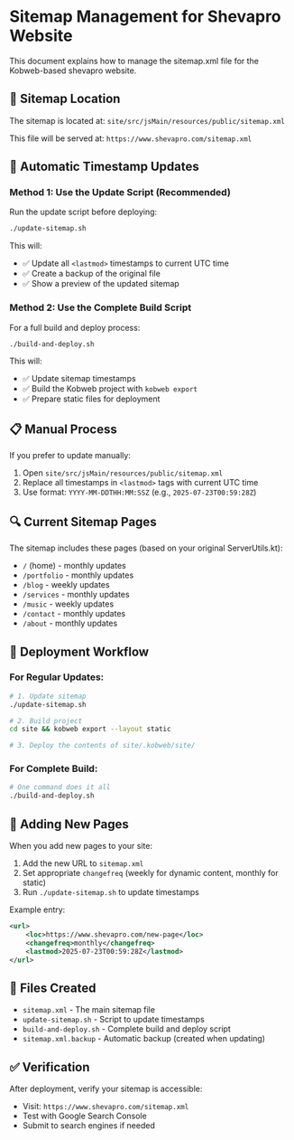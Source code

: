 # Sitemap Management for Shevapro Website

This document explains how to manage the sitemap.xml file for the Kobweb-based shevapro website.

## 📍 Sitemap Location

The sitemap is located at: `site/src/jsMain/resources/public/sitemap.xml`

This file will be served at: `https://www.shevapro.com/sitemap.xml`

## 🔄 Automatic Timestamp Updates

### Method 1: Use the Update Script (Recommended)

Run the update script before deploying:

```bash
./update-sitemap.sh
```

This will:

- ✅ Update all `<lastmod>` timestamps to current UTC time
- ✅ Create a backup of the original file
- ✅ Show a preview of the updated sitemap

### Method 2: Use the Complete Build Script

For a full build and deploy process:

```bash
./build-and-deploy.sh
```

This will:

- ✅ Update sitemap timestamps
- ✅ Build the Kobweb project with `kobweb export`
- ✅ Prepare static files for deployment

## 📋 Manual Process

If you prefer to update manually:

1. Open `site/src/jsMain/resources/public/sitemap.xml`
2. Replace all timestamps in `<lastmod>` tags with current UTC time
3. Use format: `YYYY-MM-DDTHH:MM:SSZ` (e.g., `2025-07-23T00:59:28Z`)

## 🔍 Current Sitemap Pages

The sitemap includes these pages (based on your original ServerUtils.kt):

- `/` (home) - monthly updates
- `/portfolio` - monthly updates
- `/blog` - weekly updates
- `/services` - monthly updates
- `/music` - weekly updates
- `/contact` - monthly updates
- `/about` - monthly updates

## 🚀 Deployment Workflow

### For Regular Updates:

```bash
# 1. Update sitemap
./update-sitemap.sh

# 2. Build project
cd site && kobweb export --layout static

# 3. Deploy the contents of site/.kobweb/site/
```

### For Complete Build:

```bash
# One command does it all
./build-and-deploy.sh
```

## 🔧 Adding New Pages

When you add new pages to your site:

1. Add the new URL to `sitemap.xml`
2. Set appropriate `changefreq` (weekly for dynamic content, monthly for static)
3. Run `./update-sitemap.sh` to update timestamps

Example entry:

```xml
<url>
    <loc>https://www.shevapro.com/new-page</loc>
    <changefreq>monthly</changefreq>
    <lastmod>2025-07-23T00:59:28Z</lastmod>
</url>
```

## 📄 Files Created

- `sitemap.xml` - The main sitemap file
- `update-sitemap.sh` - Script to update timestamps
- `build-and-deploy.sh` - Complete build and deploy script
- `sitemap.xml.backup` - Automatic backup (created when updating)

## ✅ Verification

After deployment, verify your sitemap is accessible:

- Visit: `https://www.shevapro.com/sitemap.xml`
- Test with Google Search Console
- Submit to search engines if needed